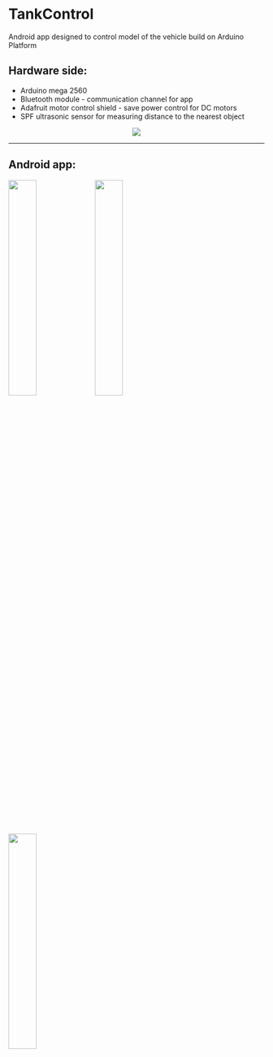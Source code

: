 # TankControl
Android app designed to control model of the vehicle build on Arduino Platform
## Hardware side:
 * Arduino mega 2560
 * Bluetooth module - communication channel for app
 * Adafruit motor control shield - save power control for DC motors
 * SPF ultrasonic sensor for measuring distance to the nearest object
 
<p align="center">
<img src ="https://github.com/mkrajnak/TankControl/blob/master/tank.jpeg?raw=true" />
</p>

**** 
## Android app:
<div>
<img width="33%" src ="https://github.com/mkrajnak/TankControl/blob/master/Screenshot_2014-05-05-21-49-12.png?raw=true" />
<img width="33%" src ="https://github.com/mkrajnak/TankControl/blob/master/drawer.png?raw=true" />
<img width="33%" src ="https://github.com/mkrajnak/TankControl/blob/master/Screenshot_2014-05-05-21-54-07.png?raw=true" />
</div>
